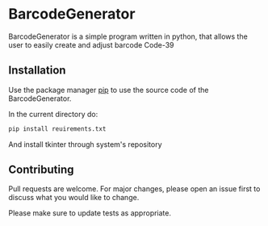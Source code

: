 # BarcodeGenerator

BarcodeGenerator is a simple program written in python, that allows the user to easily create and adjust barcode Code-39

## Installation

Use the package manager [pip](https://pip.pypa.io/en/stable/) to use the source code of the BarcodeGenerator.

In the current directory do:

```bash
pip install reuirements.txt
```
And install tkinter through system's repository


## Contributing
Pull requests are welcome. For major changes, please open an issue first to discuss what you would like to change.

Please make sure to update tests as appropriate.
